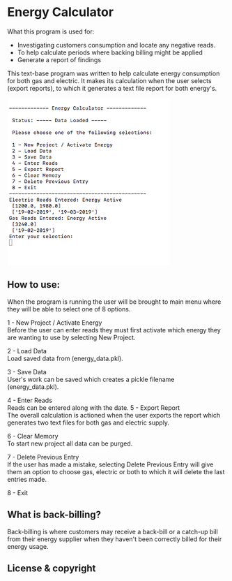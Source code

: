 # Energy Calculator 

What this program is used for:
- Investigating customers consumption and locate any negative reads.
- To help calculate periods where backing billing might be applied
- Generate a report of findings 

This text-base program was written to help calculate energy consumption for both gas and electric. It makes its calculation when the user selects (export reports), to which it generates a text file report for both energy's. 

![screenshot](screenshot.png)


## How to use:

When the program is running the user will be brought to main menu where they will be able to select one of 8 options.

 1 - New Project / Activate Energy <br />
 	Before the user can enter reads they must first activate which energy they are wanting to use by selecting New Project.

 2 - Load Data <br />
 	Load saved data from (energy_data.pkl).

 3 - Save Data <br />
 	User's work can be saved which creates a pickle filename (energy_data.pkl).

 4 - Enter Reads <br />
 	Reads can be entered along with the date.
 5 - Export Report <br />
 	The overall calculation is actioned when the user exports the report which generates two text files for both gas and electric supply.

 6 - Clear Memory <br />
 	To start new project all data can be purged.

 7 - Delete Previous Entry<br />
 	If the user has made a mistake, selecting Delete Previous Entry will give them an option to choose gas, electric or both to which it will delete the last entries made.

 8 - Exit <br />



## What is back-billing?
Back-billing is where customers may receive a back-bill or a catch-up bill from their energy supplier when they haven't been correctly billed for their energy usage.

## License & copyright



